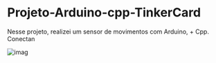 # Projeto-Arduino-cpp-TinkerCard

  Nesse projeto, realizei um sensor de movimentos com Arduino, + Cpp. Conectan
  
![imag](https://github.com/user-attachments/assets/a318b6ee-bb10-40b8-add4-95fb8471fec1)
